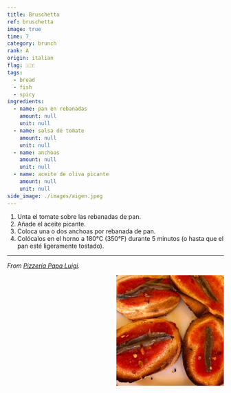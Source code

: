 ```yaml
---
title: Bruschetta
ref: bruschetta
image: true
time: 7
category: brunch
rank: A
origin: italian
flag: 🇮🇹
tags:
  - bread
  - fish
  - spicy
ingredients:
  - name: pan en rebanadas
    amount: null
    unit: null
  - name: salsa de tomate
    amount: null
    unit: null
  - name: anchoas
    amount: null
    unit: null
  - name: aceite de oliva picante
    amount: null
    unit: null
side_image: ./images/aigen.jpeg
---
```


1. Unta el tomate sobre las rebanadas de pan.
2. Añade el aceite picante.
3. Coloca una o dos anchoas por rebanada de pan.
4. Colócalos en el horno a 180°C (350°F) durante 5 minutos (o hasta que el pan esté ligeramente tostado).
---

_From [Pizzería Papa Luigi](https://maps.app.goo.gl/wTpAwbJGC6yX76Vn9)._

<img src="images/bruschetta.png" style="width:250px; float:right;"/>
